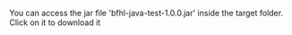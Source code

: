 You can access the jar file 'bfhl-java-test-1.0.0.jar' inside the target folder.
Click on it to download it
